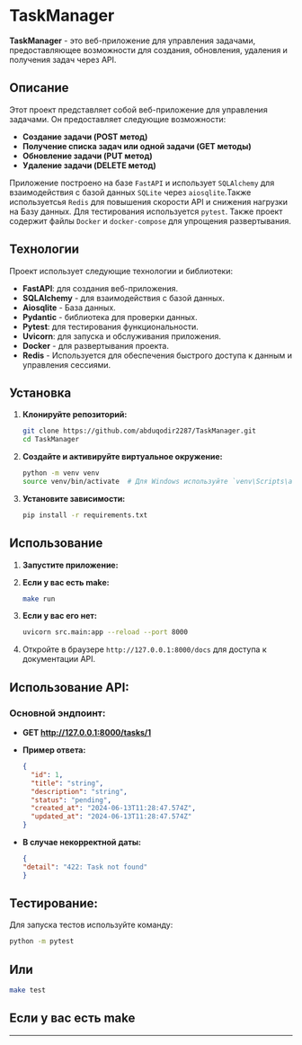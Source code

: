 # TaskManager

**TaskManager** - это веб-приложение для управления задачами, предоставляющее возможности для создания, обновления, удаления и получения задач через API.


## Описание

Этот проект представляет собой веб-приложение для управления задачами. Он предоставляет следующие возможности:
- **Создание задачи (POST метод)**
- **Получение списка задач или одной задачи (GET методы)**
- **Обновление задачи (PUT метод)**
- **Удаление задачи (DELETE метод)**

Приложение построено на базе `FastAPI` и использует `SQLAlchemy` для взаимодействия с базой данных `SQLite` через `aiosqlite`.Также используетсья `Redis` для повышения скорости API и снижения нагрузки на Базу данных. Для тестирования используется `pytest`. Также проект содержит файлы `Docker` и `docker-compose` для упрощения развертывания.

## Технологии

Проект использует следующие технологии и библиотеки:
- **FastAPI**: для создания веб-приложения.
- **SQLAlchemy** - для взаимодействия с базой данных.
- **Aiosqlite** - База данных.
- **Pydantic** - библиотека для проверки данных.
- **Pytest**: для тестирования функциональности.
- **Uvicorn**: для запуска и обслуживания приложения.
- **Docker** - для развертывания проекта.
- **Redis** - Используется для обеспечения быстрого доступа к данным и управления сессиями.

## Установка

1. **Клонируйте репозиторий:**

    ```sh
    git clone https://github.com/abduqodir2287/TaskManager.git
    cd TaskManager
    ```

2. **Создайте и активируйте виртуальное окружение:**

    ```sh
    python -m venv venv
    source venv/bin/activate  # Для Windows используйте `venv\Scripts\activate`
    ```

3. **Установите зависимости:**

    ```sh
    pip install -r requirements.txt
    ```

## Использование


1. **Запустите приложение:**
2. **Если у вас есть make:**
    ```bash
   make run
    ```
3. **Если у вас его нет:**
    ```bash
    uvicorn src.main:app --reload --port 8000
    ```

4. Откройте в браузере `http://127.0.0.1:8000/docs` для доступа к документации API.

## Использование API:

### Основной эндпоинт:
- **GET http://127.0.0.1:8000/tasks/1**
- **Пример ответа:**
    ```json
    {
      "id": 1,
      "title": "string",
      "description": "string",
      "status": "pending",
      "created_at": "2024-06-13T11:28:47.574Z",
      "updated_at": "2024-06-13T11:28:47.574Z"
    }
    ```

- **В случае некорректной даты:**
    ```json
    {
    "detail": "422: Task not found"
    }
    ```

## Тестирование:

Для запуска тестов используйте команду:
```bash
python -m pytest 
```
## Или
```bash
make test 
```
## Если у вас есть make
__________________________________________________________________